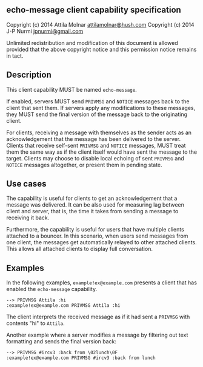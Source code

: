 echo-message client capability specification
--------------------------------------------

Copyright (c) 2014 Attila Molnar <attilamolnar@hush.com>
Copyright (c) 2014 J-P Nurmi <jpnurmi@gmail.com>

Unlimited redistribution and modification of this document is allowed
provided that the above copyright notice and this permission notice
remains in tact.

## Description

This client capability MUST be named `echo-message`.

If enabled, servers MUST send `PRIVMSG` and `NOTICE` messages back to
the client that sent them. If servers apply any modifications to these
messages, they MUST send the final version of the message back to the
originating client.

For clients, receiving a message with themselves as the sender acts as
an acknowledgement that the message has been delivered to the server.
Clients that receive self-sent `PRIVMSG` and `NOTICE` messages, MUST
treat them the same way as if the client itself would have sent the
message to the target. Clients may choose to disable local echoing
of sent `PRIVMSG` and `NOTICE` messages altogether, or present them
in pending state.

## Use cases

The capability is useful for clients to get an acknowledgement that a
message was delivered. It can be also used for measuring lag between
client and server, that is, the time it takes from sending a message
to receiving it back.

Furthermore, the capability is useful for users that have multiple
clients attached to a bouncer. In this scenario, when users send
messages from one client, the messages get automatically relayed to
other attached clients. This allows all attached clients to display
full conversation.

## Examples

In the following examples, `example!ex@example.com` presents a client
that has enabled the `echo-message` capability.

    --> PRIVMSG Attila :hi
    :example!ex@example.com PRIVMSG Attila :hi

The client interprets the received message as if it had sent a `PRIVMSG`
with contents "hi" to `Attila`.

Another example where a server modifies a message by filtering out text
formatting and sends the final version back:

    --> PRIVMSG #ircv3 :back from \02lunch\0F
    :example!ex@example.com PRIVMSG #ircv3 :back from lunch
